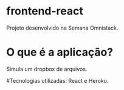 # frontend-react
Projeto desenvolvido na Semana Omnistack. 

# O que é a aplicação?
Simula um dropbox de arquivos.

#Tecnologias utilizadas:
React e Heroku.
